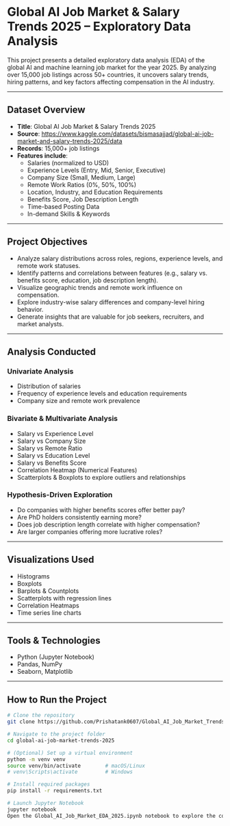 # Global AI Job Market & Salary Trends 2025 – Exploratory Data Analysis

This project presents a detailed exploratory data analysis (EDA) of the global AI and machine learning job market for the year 2025. By analyzing over 15,000 job listings across 50+ countries, it uncovers salary trends, hiring patterns, and key factors affecting compensation in the AI industry.

---

## Dataset Overview

- **Title**: Global AI Job Market & Salary Trends 2025
- **Source**: https://www.kaggle.com/datasets/bismasajjad/global-ai-job-market-and-salary-trends-2025/data
- **Records**: 15,000+ job listings
- **Features include**:
  - Salaries (normalized to USD)
  - Experience Levels (Entry, Mid, Senior, Executive)
  - Company Size (Small, Medium, Large)
  - Remote Work Ratios (0%, 50%, 100%)
  - Location, Industry, and Education Requirements
  - Benefits Score, Job Description Length
  - Time-based Posting Data
  - In-demand Skills & Keywords

---

## Project Objectives

- Analyze salary distributions across roles, regions, experience levels, and remote work statuses.
- Identify patterns and correlations between features (e.g., salary vs. benefits score, education, job description length).
- Visualize geographic trends and remote work influence on compensation.
- Explore industry-wise salary differences and company-level hiring behavior.
- Generate insights that are valuable for job seekers, recruiters, and market analysts.

---

## Analysis Conducted

### Univariate Analysis
- Distribution of salaries
- Frequency of experience levels and education requirements
- Company size and remote work prevalence

### Bivariate & Multivariate Analysis
- Salary vs Experience Level
- Salary vs Company Size
- Salary vs Remote Ratio
- Salary vs Education Level
- Salary vs Benefits Score
- Correlation Heatmap (Numerical Features)
- Scatterplots & Boxplots to explore outliers and relationships

### Hypothesis-Driven Exploration
- Do companies with higher benefits scores offer better pay?
- Are PhD holders consistently earning more?
- Does job description length correlate with higher compensation?
- Are larger companies offering more lucrative roles?

---

## Visualizations Used

- Histograms
- Boxplots
- Barplots & Countplots
- Scatterplots with regression lines
- Correlation Heatmaps
- Time series line charts

---

## Tools & Technologies

- Python (Jupyter Notebook)
- Pandas, NumPy
- Seaborn, Matplotlib

---

## How to Run the Project

```bash
# Clone the repository
git clone https://github.com/Prishatank0607/Global_AI_Job_Market_Trends_EDA_2025.git

# Navigate to the project folder
cd global-ai-job-market-trends-2025

# (Optional) Set up a virtual environment
python -m venv venv
source venv/bin/activate        # macOS/Linux
# venv\Scripts\activate         # Windows

# Install required packages
pip install -r requirements.txt

# Launch Jupyter Notebook
jupyter notebook
Open the Global_AI_Job_Market_EDA_2025.ipynb notebook to explore the complete analysis.
